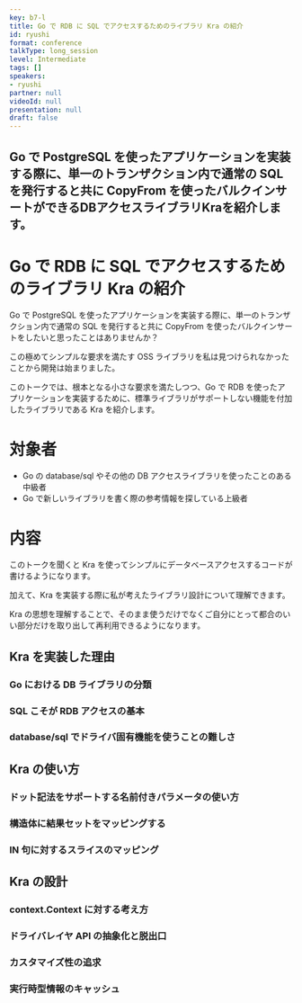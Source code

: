 ```yaml
---
key: b7-l
title: Go で RDB に SQL でアクセスするためのライブラリ Kra の紹介
id: ryushi
format: conference
talkType: long_session
level: Intermediate
tags: []
speakers:
- ryushi
partner: null
videoId: null
presentation: null
draft: false
---
```

Go で PostgreSQL を使ったアプリケーションを実装する際に、単一のトランザクション内で通常の SQL を発行すると共に CopyFrom を使ったバルクインサートができるDBアクセスライブラリKraを紹介します。
---
# Go で RDB に SQL でアクセスするためのライブラリ Kra の紹介

Go で PostgreSQL を使ったアプリケーションを実装する際に、単一のトランザクション内で通常の SQL を発行すると共に CopyFrom を使ったバルクインサートをしたいと思ったことはありませんか？

この極めてシンプルな要求を満たす OSS ライブラリを私は見つけられなかったことから開発は始まりました。

このトークでは、根本となる小さな要求を満たしつつ、Go で RDB を使ったアプリケーションを実装するために、標準ライブラリがサポートしない機能を付加したライブラリである Kra を紹介します。

# 対象者

- Go の database/sql やその他の DB アクセスライブラリを使ったことのある中級者
- Go で新しいライブラリを書く際の参考情報を探している上級者

# 内容

このトークを聞くと Kra を使ってシンプルにデータベースアクセスするコードが書けるようになります。

加えて、Kra を実装する際に私が考えたライブラリ設計について理解できます。

Kra の思想を理解することで、そのまま使うだけでなくご自分にとって都合のいい部分だけを取り出して再利用できるようになります。

## Kra を実装した理由

### Go における DB ライブラリの分類

### SQL こそが RDB アクセスの基本

### database/sql でドライバ固有機能を使うことの難しさ

## Kra の使い方

### ドット記法をサポートする名前付きパラメータの使い方

### 構造体に結果セットをマッピングする

### IN 句に対するスライスのマッピング

## Kra の設計

### context.Context に対する考え方

### ドライバレイヤ API の抽象化と脱出口

### カスタマイズ性の追求

### 実行時型情報のキャッシュ
